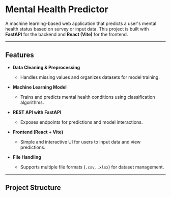 # Mental Health Predictor

A machine learning-based web application that predicts a user's mental health status based on survey or input data. This project is built with **FastAPI** for the backend and **React (Vite)** for the frontend.

---

## Features

- **Data Cleaning & Preprocessing**  
  - Handles missing values and organizes datasets for model training.

- **Machine Learning Model**  
  - Trains and predicts mental health conditions using classification algorithms.

- **REST API with FastAPI**  
  - Exposes endpoints for predictions and model interactions.

- **Frontend (React + Vite)**  
  - Simple and interactive UI for users to input data and view predictions.

- **File Handling**  
  - Supports multiple file formats (`.csv`, `.xlsx`) for dataset management.

---

## Project Structure
